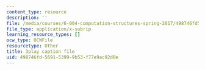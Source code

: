 ```yaml
---
content_type: resource
description: ''
file: /media/courses/6-004-computation-structures-spring-2017/498746fd569153999b53f77e9ac92d0e_gxU2Eo3oBPg.vtt
file_type: application/x-subrip
learning_resource_types: []
ocw_type: OCWFile
resourcetype: Other
title: 3play caption file
uid: 498746fd-5691-5399-9b53-f77e9ac92d0e
---
```

